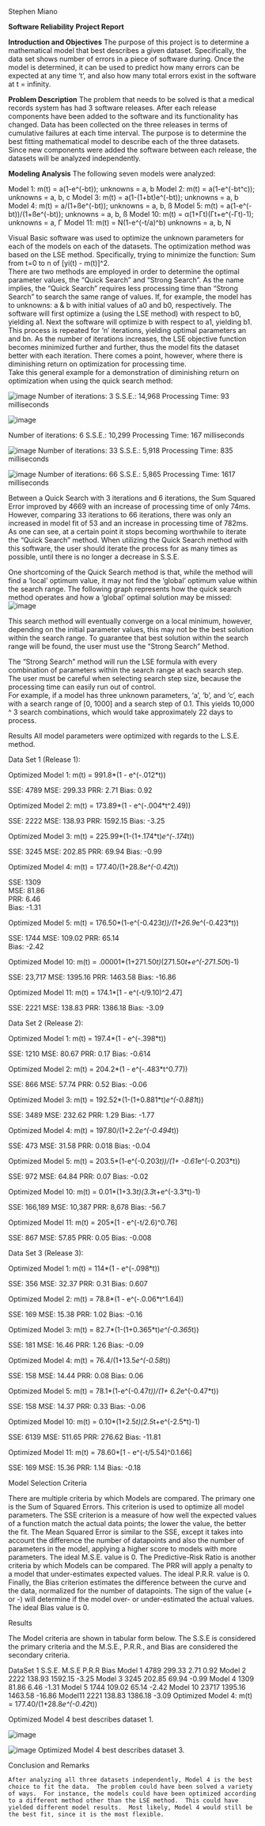 Stephen Miano

**Software Reliability**
**Project Report**

**Introduction and Objectives**
	The purpose of this project is to determine a mathematical model that best describes a given dataset.  Specifically, the data set shows number of errors in a piece of software during.  Once the model is determined, it can be used to predict how many errors can be expected at any time ‘t’, and also how many total errors exist in the software at t = infinity.

**Problem Description**
 	The problem that needs to be solved is that a medical records system has had 3 software releases.  After each release components have been added to the software and its functionality has changed.  Data has been collected on the three releases in terms of cumulative failures at each time interval.  The purpose is to determine the best fitting mathematical model to describe each of the three datasets.  Since new components were added the software between each release, the datasets will be analyzed independently.

**Modeling Analysis**
The following seven models were analyzed:

Model 1:    m(t) = a(1-e^(-bt));			unknowns = a, b
Model 2:    m(t) = a(1-e^(-bt^c)); 		unknowns = a, b, c
Model 3:    m(t) = a(1-(1+bt)e^(-bt));		unknowns = a, b
Model 4:    m(t) = a/(1+ße^(-bt));		unknowns = a, b, ß
Model 5:    m(t) = a(1-e^(-bt))/(1+ße^(-bt));	unknowns = a, b, ß
Model 10:  m(t) = α(1+Γt)(Γt+e^(-Γt)-1);	unknowns = a, Γ
Model 11:  m(t) = N(1-e^(-t/a)^b)		unknowns = a, b, N

Visual Basic software was used to optimize the unknown parameters for each of the models on each of the datasets.   The optimization method was based on the LSE method.  Specifically, 
trying to minimize the function: Sum from t=0 to n of [yi(t) - m(t)]^2.  
	There are two methods are employed in order to determine the optimal parameter values, the “Quick Search” and “Strong Search”.  As the name implies, the “Quick Search” requires less processing time than “Strong Search” to search the same range of values.  If, for example, the model has to unknowns: a & b with initial values of a0 and b0, respectively.  The software will first optimize a (using the LSE method) with respect to b0, yielding a1.  Next the software will optimize b with respect to a1, yielding b1.  This process is repeated for ‘n’ iterations, yielding optimal parameters an and bn.  As the number of iterations increases, the LSE objective function becomes minimized further and further, thus the model fits the dataset better with each iteration.  There comes a point, however, where there is diminishing return on optimization for processing time.  
Take this general example for a demonstration of diminishing return on optimization when using the quick search method:

![image](https://github.com/semiano/Model-Optimization-Algorithm/assets/6520366/948c37e3-83f6-4c5f-ae44-7759805e96eb)
Number of iterations:	3
S.S.E.:			14,968
Processing Time:	93 milliseconds

 ![image](https://github.com/semiano/Model-Optimization-Algorithm/assets/6520366/50d071cc-298d-4dff-a1bd-1cc0dc97ca82)

Number of iterations:	6
S.S.E.:			10,299
Processing Time:	167 milliseconds

![image](https://github.com/semiano/Model-Optimization-Algorithm/assets/6520366/939e8834-361e-452e-8352-61155151b7be)
Number of iterations:	33
S.S.E.:			5,918
Processing Time:	835 milliseconds

 ![image](https://github.com/semiano/Model-Optimization-Algorithm/assets/6520366/582255cd-93bc-4942-a3d2-a8dc13d64ec4)
Number of iterations:	66
S.S.E.:			5,865
Processing Time:	1617 milliseconds


Between a Quick Search with 3 iterations and 6 iterations, the Sum Squared Error improved by 4669 with an increase of processing time of only 74ms.  However, comparing 33 iterations to 66 iterations, there was only an increased in model fit of 53 and an increase in processing time of 782ms.  As one can see, at a certain point it stops becoming worthwhile to iterate the “Quick Search” method.  When utilizing the Quick Search method with this software, the user should iterate the process for as many times as possible, until there is no longer a decrease in S.S.E.

One shortcoming of the Quick Search method is that, while the method will find a ‘local’ optimum value, it may not find the ‘global’ optimum value within the search range.  The following graph represents how the quick search method operates and how a ‘global’ optimal solution may be missed:
![image](https://github.com/semiano/Model-Optimization-Algorithm/assets/6520366/39b4e2d8-dd0a-4aca-be02-045bbdbe1a2f)
 
This search method will eventually converge on a local minimum, however, depending on the initial parameter values, this may not be the best solution within the search range.  To guarantee that best solution within the search range will be found, the user must use the “Strong Search” Method.

The “Strong Search” method will run the LSE formula with every combination of parameters within the search range at each search step.  The user must be careful when selecting search step size, because the processing time can easily run out of control.  
For example, if a model has three unknown parameters, ‘a’, ‘b’, and ‘c’, each with a search range of [0, 1000] and a search step of 0.1.  This yields 10,000 ^ 3 search combinations, which would take approximately 22 days to process.  

Results
All model parameters were optimized with regards to the L.S.E. method.

Data Set 1 (Release 1):





Optimized Model 1:	m(t) = 991.8*(1 - e^(-.012*t))
 
SSE:					4789
MSE:					299.33
PRR:					2.71
Bias:					0.92





Optimized Model 2:	m(t) = 173.89*(1 - e^(-.004*t^2.49))

 
SSE:					2222
MSE:					138.93
PRR:					1592.15
Bias:					-3.25










Optimized Model 3:	m(t) = 225.99*(1-(1+.174*t)*e^(-.174*t))
 

SSE:					3245
MSE:					202.85
PRR:					69.94
Bias:					-0.99





Optimized Model 4:	m(t) = 177.40/(1+28.8*e^(-0.42*t))
 
SSE:				1309	
MSE:				81.86	
PRR:				6.46	
Bias:				-1.31	










Optimized Model 5:	m(t) = 176.50*(1-e^(-0.423*t))/(1+26.9*e^(-0.423*t))
 
SSE:				1744
MSE:				109.02
PRR:				65.14	
Bias:				-2.42




	

Optimized Model 10:	m(t) = .00001*(1+271.50*t)*(271.50*t+e^(-271.50*t)-1)
 
SSE:				23,717
MSE:				1395.16
PRR:				1463.58
Bias:				-16.86










Optimized Model 11:	m(t) = 174.1*[1 - e^(-t/9.10)^2.47]
 
SSE:				2221
MSE:				138.83
PRR:				1386.18
Bias:				-3.09






Data Set 2 (Release 2):

Optimized Model 1:	m(t) = 197.4*(1 - e^(-.398*t))

 
SSE:				1210
MSE:				80.67
PRR:				0.17
Bias:				-0.614







Optimized Model 2:	m(t) = 204.2*(1 - e^(-.483*t^0.77))
 
SSE:				866
MSE:				57.74
PRR:				0.52
Bias:				-0.06





Optimized Model 3:	m(t) = 192.52*(1-(1+0.881*t)*e^(-0.881*t))
 
SSE:				3489
MSE:				232.62
PRR:				1.29
Bias:				-1.77











Optimized Model 4:	m(t) = 197.80/(1+2.2*e^(-0.494*t))
 
SSE:				473
MSE:				31.58
PRR:				0.018
Bias:				-0.04






Optimized Model 5:	m(t) = 203.5*(1-e^(-0.203*t))/(1+ -0.61*e^(-0.203*t))
 
SSE:				972
MSE:				64.84
PRR:				0.07
Bias:				-0.02










Optimized Model 10:	m(t) = 0.01*(1+3.3*t)(3.3*t+e^(-3.3*t)-1)
 
SSE:				166,189
MSE:				10,387
PRR:				8,678
Bias:				-56.7








Optimized Model 11:	m(t) = 205*[1 - e^(-t/2.6)^0.76]
 
SSE:				867
MSE:				57.85
PRR:				0.05
Bias:				-0.008








Data Set 3 (Release 3):

Optimized Model 1:	m(t) = 114*(1 - e^(-.098*t))
 
SSE:				356
MSE:				32.37
PRR:				0.31
Bias:				0.607








Optimized Model 2:	m(t) = 78.8*(1 - e^(-.0.06*t^1.64))
 
SSE:				169
MSE:				15.38
PRR:				1.02
Bias:				-0.16






Optimized Model 3:	m(t) = 82.7*(1-(1+0.365*t)*e^(-0.365*t))
 
SSE:				181
MSE:				16.46
PRR:				1.26
Bias:				-0.09







Optimized Model 4:	m(t) = 76.4/(1+13.5*e^(-0.58*t))
 
SSE:				158
MSE:				14.44
PRR:				0.08
Bias:				0.06









Optimized Model 5:	m(t) = 78.1*(1-e^(-0.47*t))/(1+ 6.2*e^(-0.47*t))
 
SSE:				158
MSE:				14.37
PRR:				0.33
Bias:				-0.06







Optimized Model 10:	m(t) = 0.10*(1+2.5*t)(2.5*t+e^(-2.5*t)-1)
 
SSE:				6139
MSE:				511.65
PRR:				276.62
Bias:				-11.81








Optimized Model 11:	m(t) = 78.60*[1 - e^(-t/5.54)^0.1.66]
 
SSE:				169
MSE:				15.36
PRR:				1.14
Bias:				-0.18


Model Selection Criteria

There are multiple criteria by which Models are compared.  The primary one is the Sum of Squared Errors.  This criterion is used to optimize all model parameters.   The SSE criterion is a measure of how well the expected values of a function match the actual data points; the lower the value, the better the fit.
	The Mean Squared Error is similar to the SSE, except it takes into account the difference the number of datapoints and also the number of parameters in the model, applying a higher score to models with more parameters.  The ideal M.S.E. value is 0.
	The Predictive-Risk Ratio is another criteria by which Models can be compared.  The PRR will apply a penalty to a model that under-estimates expected values.  The ideal P.R.R. value is 0.
	Finally, the Bias criterion estimates the difference between the curve and the data, normalized for the number of datapoints.  The sign of the value (+ or -) will determine if the model over- or under-estimated the actual values.  The ideal Bias value is 0.


Results
	
The Model criteria are shown in tabular form below.  The S.S.E is considered the primary criteria and the M.S.E., P.R.R., and Bias are considered the secondary criteria.


DataSet 1	S.S.E.	M.S.E	P.R.R	Bias
Model 1	4789	299.33	2.71	0.92
Model 2	2222	138.93	1592.15	-3.25
Model 3	3245	202.85	69.94	-0.99
Model 4	1309	81.86	6.46	-1.31
Model 5	1744	109.02	65.14	-2.42
Model 10	23717	1395.16	1463.58	-16.86
Model11	2221	138.83	1386.18	-3.09
Optimized Model 4:	m(t) = 177.40/(1+28.8*e^(-0.42*t))
 
Optimized Model 4 best describes dataset 1.










![image](https://github.com/semiano/Model-Optimization-Algorithm/assets/6520366/6ae93985-4690-4701-9674-f6184abb54c5)



![image](https://github.com/semiano/Model-Optimization-Algorithm/assets/6520366/61da0d54-2ce1-4fd8-ad76-ed97d342587a)
Optimized Model 4 best describes dataset 3.

Conclusion and Remarks

	After analyzing all three datasets independently, Model 4 is the best choice to fit the data.  The problem could have been solved a variety of ways.  For instance, the models could have been optimized according to a different method other than the LSE method.  This could have yielded different model results.  Most likely, Model 4 would still be the best fit, since it is the most flexible.

